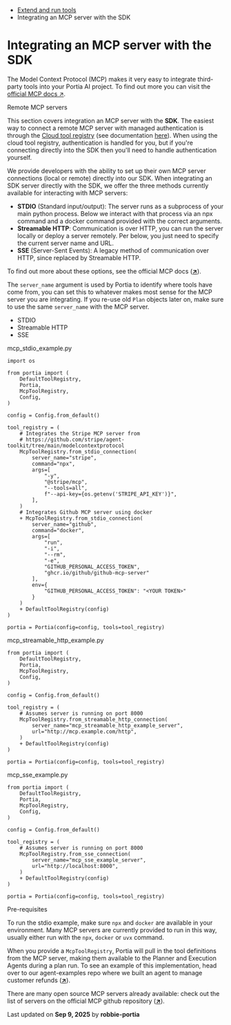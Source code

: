 * [Extend and run tools](/extend-run-tools)
* Integrating an MCP server with the SDK

# Integrating an MCP server with the SDK

The Model Context Protocol (MCP) makes it very easy to integrate third-party tools into your Portia AI project.
To find out more you can visit the [official MCP docs ↗](https://modelcontextprotocol.io/).

Remote MCP servers

This section covers integration an MCP server with the **SDK**. The easiest way to connect a remote MCP server with managed authentication is through the [Cloud tool registry](https://app.portialabs.ai/dashboard/tool-registry) (see documentation [here](/cloud-tool-registry)). When using the cloud tool registry, authentication is handled for you, but if you're connecting directly into the SDK then you'll need to handle authentication yourself.

We provide developers with the ability to set up their own MCP server connections (local or remote) directly into our SDK. When integrating an SDK server directly with the SDK, we offer the three methods currently available for interacting with MCP servers:

* **STDIO** (Standard input/output): The server runs as a subprocess of your main python process. Below we interact with that process via an npx command and a docker command provided with the correct arguments.
* **Streamable HTTP**: Communication is over HTTP, you can run the server locally or deploy a server remotely. Per below, you just need to specify the current server name and URL.
* **SSE** (Server-Sent Events): A legacy method of communication over HTTP, since replaced by Streamable HTTP.

To find out more about these options, see the official MCP docs ([**↗**](https://modelcontextprotocol.io/docs/concepts/transports)).

The `server_name` argument is used by Portia to identify where tools have come from, you can set this to whatever makes most sense for the MCP server you are integrating. If you re-use old `Plan` objects later on, make sure to use the same `server_name` with the MCP server.

* STDIO
* Streamable HTTP
* SSE

mcp\_stdio\_example.py

```
import os  
  
from portia import (  
    DefaultToolRegistry,  
    Portia,  
    McpToolRegistry,  
    Config,  
)  
  
config = Config.from_default()  
  
tool_registry = (  
    # Integrates the Stripe MCP server from   
    # https://github.com/stripe/agent-toolkit/tree/main/modelcontextprotocol  
    McpToolRegistry.from_stdio_connection(  
        server_name="stripe",  
        command="npx",  
        args=[  
            "-y",  
            "@stripe/mcp",  
            "--tools=all",  
            f"--api-key={os.getenv('STRIPE_API_KEY')}",  
        ],  
    )  
    # Integrates Github MCP server using docker  
    + McpToolRegistry.from_stdio_connection(  
        server_name="github",  
        command="docker",  
        args=[  
            "run",  
            "-i",  
            "--rm",  
            "-e",  
            "GITHUB_PERSONAL_ACCESS_TOKEN",  
            "ghcr.io/github/github-mcp-server"  
        ],  
        env={  
            "GITHUB_PERSONAL_ACCESS_TOKEN": "<YOUR TOKEN>"  
        }  
    )  
    + DefaultToolRegistry(config)  
)  
  
portia = Portia(config=config, tools=tool_registry)
```

mcp\_streamable\_http\_example.py

```
from portia import (  
    DefaultToolRegistry,  
    Portia,  
    McpToolRegistry,  
    Config,  
)  
  
config = Config.from_default()  
  
tool_registry = (  
    # Assumes server is running on port 8000  
    McpToolRegistry.from_streamable_http_connection(  
        server_name="mcp_streamable_http_example_server",  
        url="http://mcp.example.com/http",  
    )  
    + DefaultToolRegistry(config)  
)  
  
portia = Portia(config=config, tools=tool_registry)
```

mcp\_sse\_example.py

```
from portia import (  
    DefaultToolRegistry,  
    Portia,  
    McpToolRegistry,  
    Config,  
)  
  
config = Config.from_default()  
  
tool_registry = (  
    # Assumes server is running on port 8000  
    McpToolRegistry.from_sse_connection(  
        server_name="mcp_sse_example_server",  
        url="http://localhost:8000",  
    )  
    + DefaultToolRegistry(config)  
)  
  
portia = Portia(config=config, tools=tool_registry)
```

Pre-requisites

To run the stdio example, make sure `npx` and `docker` are available in your environment. Many MCP servers are currently provided to run in this way, usually either run with the `npx`, `docker` or `uvx` command.

When you provide a `McpToolRegistry`, Portia will pull in the tool definitions from the MCP server, making them available to the Planner and Execution Agents during a plan run. To see an example of this implementation, head over to our agent-examples repo where we built an agent to manage customer refunds ([**↗**](https://github.com/portiaAI/portia-agent-examples/tree/main/refund-agent-mcp)).

There are many open source MCP servers already available: check out the list of servers on the official MCP github repository ([**↗**](https://github.com/modelcontextprotocol/servers)).

Last updated on **Sep 9, 2025** by **robbie-portia**